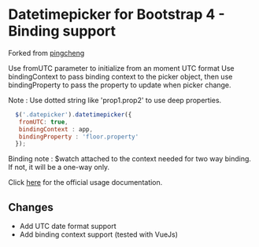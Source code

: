 # Datetimepicker for Bootstrap 4 - Binding support

Forked from [pingcheng](https://github.com/pingcheng/bootstrap4-datetimepicker)

Use fromUTC parameter to initialize from an moment UTC format
Use bindingContext to pass binding context to the picker object, then use bindingProperty to pass the property to update when picker change.

Note : Use dotted string like 'prop1.prop2' to use deep properties.

```js
  $('.datepicker').datetimepicker({
   fromUTC: true,
   bindingContext : app,
   bindingProperty : 'floor.property'
  });
```

Binding note : $watch attached to the context needed for two way binding. If not, it will be a one-way only.

Click [here](http://eonasdan.github.io/bootstrap-datetimepicker/) for the official usage documentation.

## Changes

* Add UTC date format support
* Add binding context support (tested with VueJs)
